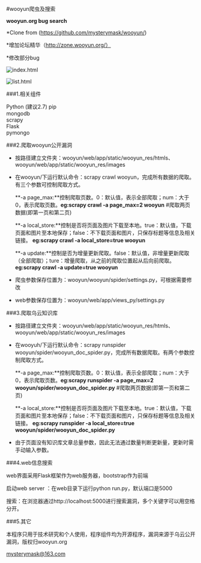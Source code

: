 #wooyun爬虫及搜索

**wooyun.org bug search**

*Clone from (https://github.com/mysterymask/wooyun/)

*增加论坛精华（http://zone.wooyun.org/）

*修改部分bug

![index.html](https://github.com/nmweizi/wooyun//blob/master/index.jpgg)

![list.html](https://github.com/mysterymask/wooyun/blob/master/wooyun/list.png)

###1.相关组件

Python (建议2.7)  pip</br>
mongodb</br>
scrapy</br>
Flask</br>
pymongo</br>

###2.爬取wooyun公开漏洞
* 按路径建立文件夹：wooyun/web/app/static/wooyun_res/htmls、wooyun/web/app/static/wooyun_res/images
* 在wooyun/下运行默认命令：scrapy crawl wooyun，完成所有数据的爬取。有三个参数可控制爬取方式。
  
  **-a page_max:**控制爬取页数。0：默认值，表示全部爬取；num：大于0，表示爬取页数。**eg:scrapy crawl -a page_max=2 wooyun** #爬取两页数据(即第一页和第二页)

  **-a local_store:**控制是否将页面及图片下载至本地。true：默认值，下载页面和图片至本地保存；false：不下载页面和图片，只保存标题等信息及相关链接。 **eg:scrapy crawl -a local_store=true wooyun**
  
  **-a update:**控制是否为增量更新爬取。false：默认值，非增量更新爬取（全部爬取）；ture：增量爬取，从之前的爬取位置起从后向前爬取。**eg:scrapy crawl -a update=true wooyun**

* 爬虫参数保存位置为：wooyun/wooyun/spider/settings.py，可根据需要修改
* web参数保存位置为：wooyun/web/app/views_py/settings.py

###3.爬取乌云知识库
* 按路径建立文件夹：wooyun/web/app/static/wooyun_res/htmls、wooyun/web/app/static/wooyun_res/images
* 在wooyuh/下运行默认命令：scrapy runspider wooyun/spider/wooyun_doc_spider.py，完成所有数据爬取。有两个参数控制爬取方式。

  **-a page_max:**控制爬取页数。0：默认值，表示全部爬取；num：大于0，表示爬取页数。**eg:scrapy runspider  -a page_max=2 wooyun/spider/wooyun_doc_spider.py** #爬取两页数据(即第一页和第二页)

  **-a local_store:**控制是否将页面及图片下载至本地。true：默认值，下载页面和图片至本地保存；false：不下载页面和图片，只保存标题等信息及相关链接。 **eg:scrapy runspider -a local_store=true wooyun/spider/wooyun_doc_spider.py**
  
* 由于页面没有知识库文章总量参数，因此无法通过数量判断更新量，更新时需手动输入参数。

###4.web信息搜索

web界面采用Flask框架作为web服务器，bootstrap作为前端

启动web server ：在web目录下运行python run.py，默认端口是5000

搜索：在浏览器通过http://localhost:5000进行搜索漏洞，多个关键字可以用空格分开。

###5.其它

本程序只用于技术研究和个人使用，程序组件均为开源程序，漏洞来源于乌云公开漏洞，版权归wooyun.org

mysterymask@163.com
